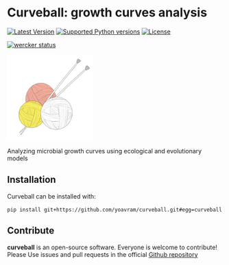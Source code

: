 # Curveball: growth curves analysis

[![Latest Version](https://pypip.in/version/curveball/badge.svg?text=version)](https://pypi.python.org/pypi/curveball/)
[![Supported Python versions](https://pypip.in/py_versions/curveball/badge.svg)](https://pypi.python.org/pypi/curveball/)
[![License](https://pypip.in/license/curveball/badge.svg)](https://pypi.python.org/pypi/curveball/)

[![wercker status](https://app.wercker.com/status/ccdaa657b94c79e9a1fe194353613c13/m/master "wercker status")](https://app.wercker.com/project/bykey/ccdaa657b94c79e9a1fe194353613c13)

[![logo](/docs/_static/logo_200px.png?raw=true)](http://www.freepik.com/free-vector/ball-of-wool_762106.htm)

Analyzing microbial growth curves using ecological and evolutionary models

## Installation

Curveball can be installed with:
```
pip install git+https://github.com/yoavram/curveball.git#egg=curveball
```

## Contribute
**curveball** is an open-source software. Everyone is welcome to contribute! Please Use issues and pull requests in the official [Github repository](https://github.com/yoavram/curveball)


